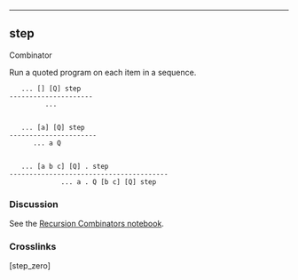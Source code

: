 ------------------------------------------------------------------------

## step

Combinator

Run a quoted program on each item in a sequence.

       ... [] [Q] step
    ---------------------
             ...


       ... [a] [Q] step
    ----------------------
          ... a Q


       ... [a b c] [Q] . step
    ----------------------------------------
                 ... a . Q [b c] [Q] step

### Discussion

See the [Recursion Combinators notebook](https://joypy.osdn.io/notebooks/Recursion_Combinators.html).

### Crosslinks

[step_zero]

